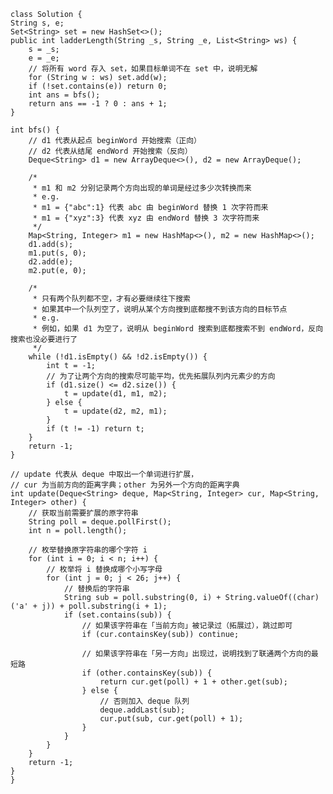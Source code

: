     class Solution {
    String s, e;
    Set<String> set = new HashSet<>();
    public int ladderLength(String _s, String _e, List<String> ws) {
        s = _s;
        e = _e;
        // 将所有 word 存入 set，如果目标单词不在 set 中，说明无解
        for (String w : ws) set.add(w);
        if (!set.contains(e)) return 0;
        int ans = bfs();
        return ans == -1 ? 0 : ans + 1;
    }

    int bfs() {
        // d1 代表从起点 beginWord 开始搜索（正向）
        // d2 代表从结尾 endWord 开始搜索（反向）
        Deque<String> d1 = new ArrayDeque<>(), d2 = new ArrayDeque(); 
        
        /*
         * m1 和 m2 分别记录两个方向出现的单词是经过多少次转换而来
         * e.g. 
         * m1 = {"abc":1} 代表 abc 由 beginWord 替换 1 次字符而来
         * m1 = {"xyz":3} 代表 xyz 由 endWord 替换 3 次字符而来
         */
        Map<String, Integer> m1 = new HashMap<>(), m2 = new HashMap<>();
        d1.add(s);
        m1.put(s, 0);
        d2.add(e);
        m2.put(e, 0);
        
        /*
         * 只有两个队列都不空，才有必要继续往下搜索
         * 如果其中一个队列空了，说明从某个方向搜到底都搜不到该方向的目标节点
         * e.g. 
         * 例如，如果 d1 为空了，说明从 beginWord 搜索到底都搜索不到 endWord，反向搜索也没必要进行了
         */
        while (!d1.isEmpty() && !d2.isEmpty()) {
            int t = -1;
            // 为了让两个方向的搜索尽可能平均，优先拓展队列内元素少的方向
            if (d1.size() <= d2.size()) {
                t = update(d1, m1, m2);
            } else {
                t = update(d2, m2, m1);
            }
            if (t != -1) return t;
        }
        return -1;
    }

    // update 代表从 deque 中取出一个单词进行扩展，
    // cur 为当前方向的距离字典；other 为另外一个方向的距离字典
    int update(Deque<String> deque, Map<String, Integer> cur, Map<String, Integer> other) {
        // 获取当前需要扩展的原字符串
        String poll = deque.pollFirst();
        int n = poll.length();

        // 枚举替换原字符串的哪个字符 i
        for (int i = 0; i < n; i++) {
            // 枚举将 i 替换成哪个小写字母
            for (int j = 0; j < 26; j++) {
                // 替换后的字符串
                String sub = poll.substring(0, i) + String.valueOf((char)('a' + j)) + poll.substring(i + 1);
                if (set.contains(sub)) {
                    // 如果该字符串在「当前方向」被记录过（拓展过），跳过即可
                    if (cur.containsKey(sub)) continue;

                    // 如果该字符串在「另一方向」出现过，说明找到了联通两个方向的最短路
                    if (other.containsKey(sub)) {
                        return cur.get(poll) + 1 + other.get(sub);
                    } else {
                        // 否则加入 deque 队列
                        deque.addLast(sub);
                        cur.put(sub, cur.get(poll) + 1);
                    }
                }
            }
        }
        return -1;
    }
    }
